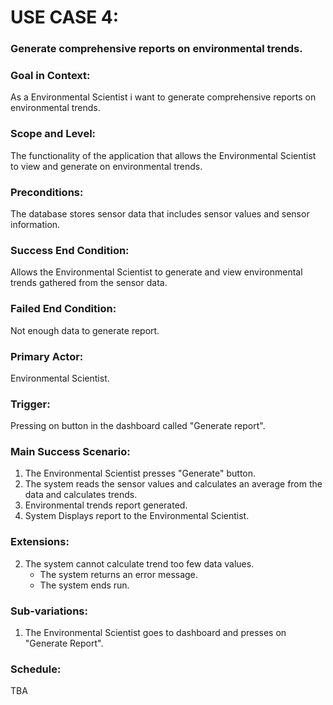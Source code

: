 # USE CASE 4:
### Generate comprehensive reports on environmental trends.

### Goal in Context:
As a Environmental Scientist i want to generate comprehensive reports on environmental trends.

### Scope and Level:
The functionality of the application that allows the Environmental Scientist to view and generate on environmental trends.

### Preconditions:
The database stores sensor data that includes sensor values and sensor information.

### Success End Condition:
Allows the Environmental Scientist to generate and view environmental trends gathered from the sensor data.

### Failed End Condition:
Not enough data to generate report.

### Primary Actor:
Environmental Scientist.

### Trigger:
Pressing on button in the dashboard called "Generate report".

### Main Success Scenario:
1. The Environmental Scientist presses "Generate" button.
2. The system reads the sensor values and calculates an average from the data and calculates trends.
3. Environmental trends report generated.
4. System Displays report to the Environmental Scientist.


### Extensions:
2. The system cannot calculate trend too few data values.  
   - The system returns an error message.  
   - The system ends run.  


### Sub-variations:
1. The Environmental Scientist goes to dashboard and presses on "Generate Report".

### Schedule:
TBA